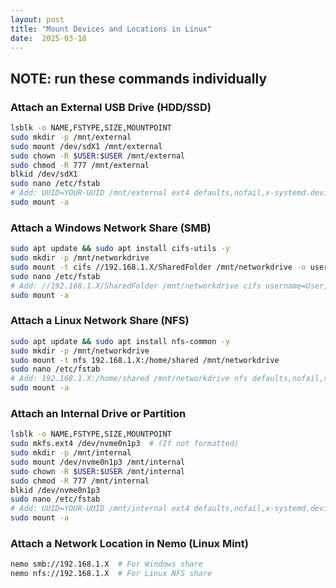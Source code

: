 ```yaml
---
layout: post
title: "Mount Devices and Locations in Linux"
date:  2025-03-18
---
```


## NOTE: run these commands individually 

### Attach an External USB Drive (HDD/SSD)

```sh  
lsblk -o NAME,FSTYPE,SIZE,MOUNTPOINT
sudo mkdir -p /mnt/external
sudo mount /dev/sdX1 /mnt/external
sudo chown -R $USER:$USER /mnt/external
sudo chmod -R 777 /mnt/external
blkid /dev/sdX1
sudo nano /etc/fstab
# Add: UUID=YOUR-UUID /mnt/external ext4 defaults,nofail,x-systemd.device-timeout=10 0 2
sudo mount -a
```

### Attach a Windows Network Share (SMB)
  
```sh  
sudo apt update && sudo apt install cifs-utils -y
sudo mkdir -p /mnt/networkdrive
sudo mount -t cifs //192.168.1.X/SharedFolder /mnt/networkdrive -o username=User,password=Pass,vers=3.0
sudo nano /etc/fstab
# Add: //192.168.1.X/SharedFolder /mnt/networkdrive cifs username=User,password=Pass,vers=3.0,nofail,x-systemd.automount 0 0
sudo mount -a
```

### Attach a Linux Network Share (NFS)

```sh
sudo apt update && sudo apt install nfs-common -y
sudo mkdir -p /mnt/networkdrive
sudo mount -t nfs 192.168.1.X:/home/shared /mnt/networkdrive
sudo nano /etc/fstab
# Add: 192.168.1.X:/home/shared /mnt/networkdrive nfs defaults,nofail,x-systemd.automount 0 0
sudo mount -a
```

### Attach an Internal Drive or Partition

```sh
lsblk -o NAME,FSTYPE,SIZE,MOUNTPOINT
sudo mkfs.ext4 /dev/nvme0n1p3  # (If not formatted)
sudo mkdir -p /mnt/internal
sudo mount /dev/nvme0n1p3 /mnt/internal
sudo chown -R $USER:$USER /mnt/internal
sudo chmod -R 777 /mnt/internal
blkid /dev/nvme0n1p3
sudo nano /etc/fstab
# Add: UUID=YOUR-UUID /mnt/internal ext4 defaults,nofail,x-systemd.device-timeout=10 0 2
sudo mount -a
```

### Attach a Network Location in Nemo (Linux Mint)
```sh
nemo smb://192.168.1.X  # For Windows share
nemo nfs://192.168.1.X  # For Linux NFS share
```
